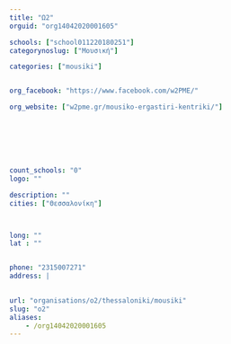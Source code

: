 ```yaml
---
title: "Ω2"
orguid: "org14042020001605"

schools: ["school011220180251"]
categorynoslug: ["Μουσική"]

categories: ["mousiki"]


org_facebook: "https://www.facebook.com/w2PME/"

org_website: ["w2pme.gr/mousiko-ergastiri-kentriki/"]







count_schools: "0"
logo: ""

description: ""
cities: ["Θεσσαλονίκη"]



long: ""
lat : ""


phone: "2315007271"
address: |
    

url: "organisations/o2/thessaloniki/mousiki"
slug: "o2"
aliases:
    - /org14042020001605
---
```



